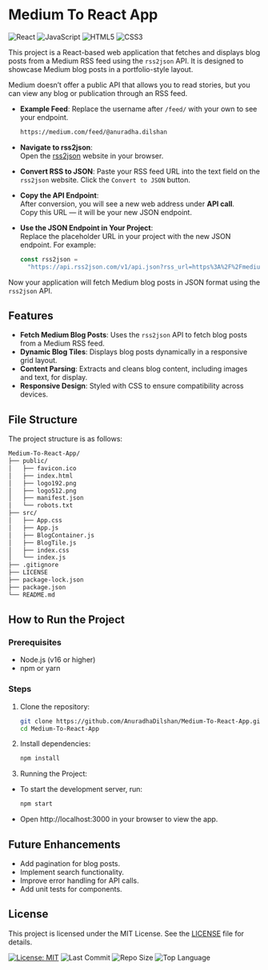 # Medium To React App

![React](https://img.shields.io/badge/React-20232A?style=flat&logo=react&logoColor=61DAFB)
![JavaScript](https://img.shields.io/badge/JavaScript-F7DF1E?style=flat&logo=javascript&logoColor=black)
![HTML5](https://img.shields.io/badge/HTML5-E34F26?style=flat&logo=html5&logoColor=white)
![CSS3](https://img.shields.io/badge/CSS3-1572B6?style=flat&logo=css3&logoColor=white)

This project is a React-based web application that fetches and displays blog posts from a Medium RSS feed using the `rss2json` API. It is designed to showcase Medium blog posts in a portfolio-style layout.

Medium doesn’t offer a public API that allows you to read stories, but you can view any blog or publication through an RSS feed.

- **Example Feed**:
  Replace the username after `/feed/` with your own to see your endpoint.

  ```bash
  https://medium.com/feed/@anuradha.dilshan
  ```

- **Navigate to rss2json**:  
   Open the [rss2json](https://rss2json.com/) website in your browser.

- **Convert RSS to JSON**:
  Paste your RSS feed URL into the text field on the `rss2json` website.
  Click the `Convert to JSON` button.

- **Copy the API Endpoint**:  
   After conversion, you will see a new web address under **API call**.  
   Copy this URL — it will be your new JSON endpoint.

- **Use the JSON Endpoint in Your Project**:  
   Replace the placeholder URL in your project with the new JSON endpoint. For example:

  ```javascript
  const rss2json =
    "https://api.rss2json.com/v1/api.json?rss_url=https%3A%2F%2Fmedium.com%2Ffeed%2F%40anuradha.dilshan";
  ```

Now your application will fetch Medium blog posts in JSON format using the `rss2json` API.

## Features

- **Fetch Medium Blog Posts**: Uses the `rss2json` API to fetch blog posts from a Medium RSS feed.
- **Dynamic Blog Tiles**: Displays blog posts dynamically in a responsive grid layout.
- **Content Parsing**: Extracts and cleans blog content, including images and text, for display.
- **Responsive Design**: Styled with CSS to ensure compatibility across devices.

## File Structure

The project structure is as follows:

```bash
Medium-To-React-App/
├── public/
│   ├── favicon.ico
│   ├── index.html
│   ├── logo192.png
│   ├── logo512.png
│   ├── manifest.json
│   └── robots.txt
├── src/
│   ├── App.css
│   ├── App.js
│   ├── BlogContainer.js
│   ├── BlogTile.js
│   ├── index.css
│   └── index.js
├── .gitignore
├── LICENSE
├── package-lock.json
├── package.json
└── README.md
```

## How to Run the Project

### Prerequisites

- Node.js (v16 or higher)
- npm or yarn

### Steps

1. Clone the repository:

   ```bash
   git clone https://github.com/AnuradhaDilshan/Medium-To-React-App.git
   cd Medium-To-React-App
   ```

2. Install dependencies:

   ```bash
   npm install
   ```

3. Running the Project:

- To start the development server, run:

  ```bash
  npm start
  ```

- Open http://localhost:3000 in your browser to view the app.

## Future Enhancements

- Add pagination for blog posts.
- Implement search functionality.
- Improve error handling for API calls.
- Add unit tests for components.

## License

This project is licensed under the MIT License. See the [LICENSE](./LICENSE) file for details.

[![License: MIT](https://img.shields.io/badge/License-MIT-yellow.svg)](./LICENSE)
![Last Commit](https://img.shields.io/github/last-commit/AnuradhaDilshan/Medium-To-React-App)
![Repo Size](https://img.shields.io/github/repo-size/AnuradhaDilshan/Medium-To-React-App)
![Top Language](https://img.shields.io/github/languages/top/AnuradhaDilshan/Medium-To-React-App)
